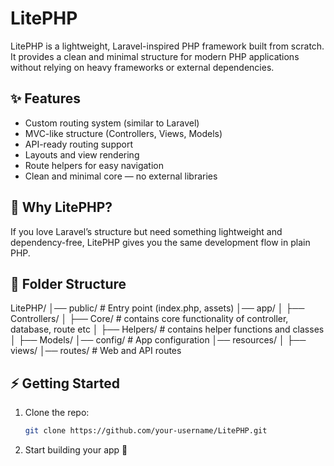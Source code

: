 # LitePHP

LitePHP is a lightweight, Laravel-inspired PHP framework built from scratch.  
It provides a clean and minimal structure for modern PHP applications without relying on heavy frameworks or external dependencies.  

## ✨ Features
- Custom routing system (similar to Laravel)
- MVC-like structure (Controllers, Views, Models)
- API-ready routing support
- Layouts and view rendering
- Route helpers for easy navigation
- Clean and minimal core — no external libraries

## 🚀 Why LitePHP?
If you love Laravel’s structure but need something lightweight and dependency-free, LitePHP gives you the same development flow in plain PHP.

## 📂 Folder Structure
LitePHP/
│── public/ # Entry point (index.php, assets)
│── app/
│ ├── Controllers/
│ ├── Core/ # contains core functionality of controller, database, route etc
│ ├── Helpers/ # contains helper functions and classes
│ ├── Models/
│── config/ # App configuration
│── resources/
│ ├── views/
│── routes/ # Web and API routes


## ⚡ Getting Started
1. Clone the repo:
   ```bash
   git clone https://github.com/your-username/LitePHP.git


2. Start building your app 🎉